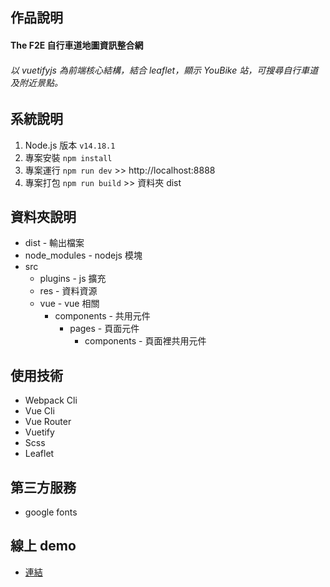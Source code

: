 ## 作品說明

#### The F2E 自行車道地圖資訊整合網

###### 以 vuetifyjs 為前端核心結構，結合 leaflet，顯示 YouBike 站，可搜尋自行車道及附近景點。

## 系統說明

1. Node.js 版本 `v14.18.1`
2. 專案安裝 `npm install`
3. 專案運行 `npm run dev` >> http://localhost:8888
4. 專案打包 `npm run build` >> 資料夾 dist

## 資料夾說明

- dist - 輸出檔案
- node_modules - nodejs 模塊
- src
  - plugins - js 擴充
  - res - 資料資源
  - vue - vue 相關
    - components - 共用元件
      - pages - 頁面元件
        - components - 頁面裡共用元件

## 使用技術

- Webpack Cli
- Vue Cli
- Vue Router
- Vuetify
- Scss
- Leaflet

## 第三方服務

- google fonts

## 線上 demo

- [連結](https://virtools.github.io/TheF2E_3/checkpoint02/dist)
